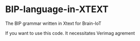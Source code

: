 # BIP-language-in-XTEXT
The BIP grammar written in Xtext for Brain-IoT


If you want to use this code. It necessitates Verimag agrement 
